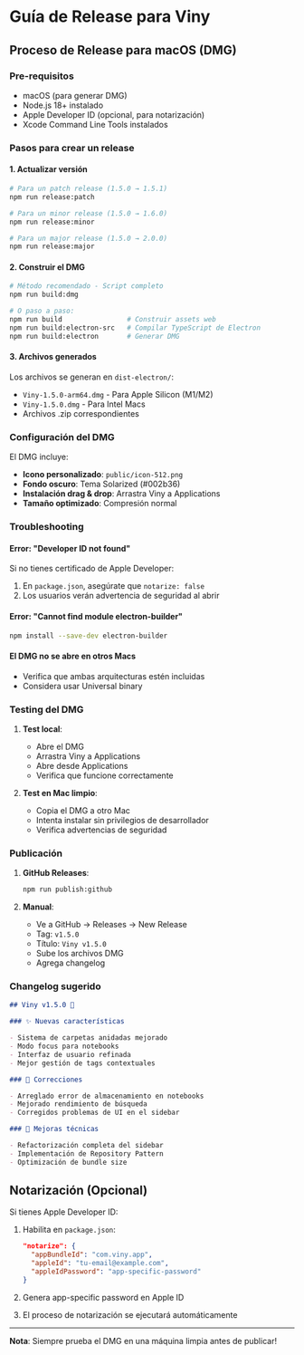 # Guía de Release para Viny

## Proceso de Release para macOS (DMG)

### Pre-requisitos

- macOS (para generar DMG)
- Node.js 18+ instalado
- Apple Developer ID (opcional, para notarización)
- Xcode Command Line Tools instalados

### Pasos para crear un release

#### 1. Actualizar versión

```bash
# Para un patch release (1.5.0 → 1.5.1)
npm run release:patch

# Para un minor release (1.5.0 → 1.6.0)
npm run release:minor

# Para un major release (1.5.0 → 2.0.0)
npm run release:major
```

#### 2. Construir el DMG

```bash
# Método recomendado - Script completo
npm run build:dmg

# O paso a paso:
npm run build                # Construir assets web
npm run build:electron-src   # Compilar TypeScript de Electron
npm run build:electron       # Generar DMG
```

#### 3. Archivos generados

Los archivos se generan en `dist-electron/`:

- `Viny-1.5.0-arm64.dmg` - Para Apple Silicon (M1/M2)
- `Viny-1.5.0.dmg` - Para Intel Macs
- Archivos .zip correspondientes

### Configuración del DMG

El DMG incluye:

- **Icono personalizado**: `public/icon-512.png`
- **Fondo oscuro**: Tema Solarized (#002b36)
- **Instalación drag & drop**: Arrastra Viny a Applications
- **Tamaño optimizado**: Compresión normal

### Troubleshooting

#### Error: "Developer ID not found"

Si no tienes certificado de Apple Developer:

1. En `package.json`, asegúrate que `notarize: false`
2. Los usuarios verán advertencia de seguridad al abrir

#### Error: "Cannot find module electron-builder"

```bash
npm install --save-dev electron-builder
```

#### El DMG no se abre en otros Macs

- Verifica que ambas arquitecturas estén incluidas
- Considera usar Universal binary

### Testing del DMG

1. **Test local**:
   - Abre el DMG
   - Arrastra Viny a Applications
   - Abre desde Applications
   - Verifica que funcione correctamente

2. **Test en Mac limpio**:
   - Copia el DMG a otro Mac
   - Intenta instalar sin privilegios de desarrollador
   - Verifica advertencias de seguridad

### Publicación

1. **GitHub Releases**:

   ```bash
   npm run publish:github
   ```

2. **Manual**:
   - Ve a GitHub → Releases → New Release
   - Tag: `v1.5.0`
   - Título: `Viny v1.5.0`
   - Sube los archivos DMG
   - Agrega changelog

### Changelog sugerido

```markdown
## Viny v1.5.0 🎉

### ✨ Nuevas características

- Sistema de carpetas anidadas mejorado
- Modo focus para notebooks
- Interfaz de usuario refinada
- Mejor gestión de tags contextuales

### 🐛 Correcciones

- Arreglado error de almacenamiento en notebooks
- Mejorado rendimiento de búsqueda
- Corregidos problemas de UI en el sidebar

### 🔧 Mejoras técnicas

- Refactorización completa del sidebar
- Implementación de Repository Pattern
- Optimización de bundle size
```

## Notarización (Opcional)

Si tienes Apple Developer ID:

1. Habilita en `package.json`:

   ```json
   "notarize": {
     "appBundleId": "com.viny.app",
     "appleId": "tu-email@example.com",
     "appleIdPassword": "app-specific-password"
   }
   ```

2. Genera app-specific password en Apple ID

3. El proceso de notarización se ejecutará automáticamente

---

**Nota**: Siempre prueba el DMG en una máquina limpia antes de publicar!
